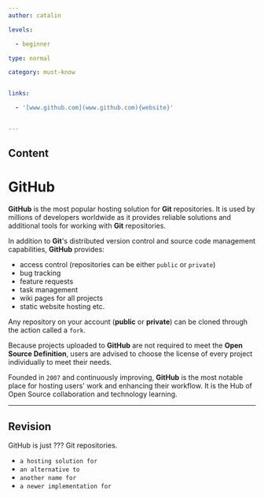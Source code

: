 ```yaml
---
author: catalin

levels:

  - beginner

type: normal

category: must-know


links:

  - '[www.github.com](www.github.com){website}'


---
```

## Content
# GitHub

**GitHub** is the most popular hosting solution for **Git** repositories. It is used by millions of developers worldwide as it provides reliable solutions and additional tools for working with **Git** repositories.

In addition to **Git**'s distributed version control and source code management capabilities, **GitHub** provides:
 - access control (repositories can be either `public` or `private`)
 - bug tracking
 - feature requests
 - task management
 - wiki pages for all projects
 - static website hosting etc.

Any repository on your account (**public** or **private**) can be cloned  through the action called a `fork`.

Because projects uploaded to **GitHub** are not required to meet the **Open Source Definition**, users are advised to choose the license of every project individually to  meet their needs.

Founded in `2007` and continuously improving, **GitHub** is the most notable place for hosting users' work and enhancing their workflow. It is the Hub of Open Source collaboration and technology learning.

---
## Revision

GitHub is just ??? Git repositories.


* `a hosting solution for`
* `an alternative to`
* `another name for`
* `a newer implementation for`

